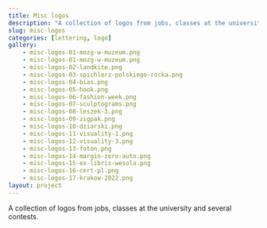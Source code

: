 ```yaml
---
title: Misc logos
description: "A collection of logos from jobs, classes at the university and several contests."
slug: misc-logos
categories: [lettering, logo]
gallery:
    - misc-logos-01-mozg-w-muzeum.png
    - misc-logos-01-mozg-w-muzeum.png
    - misc-logos-02-landkite.png
    - misc-logos-03-spichlerz-polskiego-rocka.png
    - misc-logos-04-bias.png
    - misc-logos-05-hook.png
    - misc-logos-06-fashion-week.png
    - misc-logos-07-sculptograms.png
    - misc-logos-08-leszek-3.png
    - misc-logos-09-zigpak.png
    - misc-logos-10-dziarski.png
    - misc-logos-11-visuality-1.png
    - misc-logos-12-visuality-3.png
    - misc-logos-13-foton.png
    - misc-logos-14-margin-zero-auto.png
    - misc-logos-15-ex-libris-wesola.png
    - misc-logos-16-cert-pl.png
    - misc-logos-17-krakow-2022.png
layout: project
---
```


A collection of logos from jobs, classes at the university and several contests.
